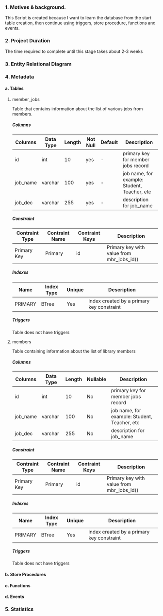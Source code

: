 ### 1. Motives & background.

This Script is created because I want to learn the database from the start table creation, then continue using triggers, store procedure, functions and events.
    
### 2. Project Duration

The time required to complete until this stage takes about 2-3 weeks

### 3. Entity Relational Diagram


### 4. Metadata
  #### a. Tables
  1) member_jobs
  
      Table that contains information about the list of various jobs from members.
  
      ##### Columns
      | Columns | Data Type | Length | Not Null | Default | Description |
      | --- | --- | --- | --- | --- | --- |
      | id | int | 10 | yes | - | primary key for member jobs record |
      | job_name | varchar | 100 | yes | - | job name, for example: Student, Teacher, etc |
      | job_dec | varchar | 255 | yes | - | description for job_name |

      ##### Constraint
      | Contraint Type | Contraint Name | Contraint Keys | Description |
      | --- | --- | --- | --- |
      | Primary Key | Primary | id | Primary key with value from mbr_jobs_id() |
      
      ##### Indexes
      | Name | Index Type | Unique | Description |
      | --- | --- | --- | --- |
      | PRIMARY | BTree | Yes | index created by a primary key constraint |
      
      ##### Triggers
      Table does not have triggers
         
  2) members
  
      Table containing information about the list of library members
  
      ##### Columns
      | Columns | Data Type | Length | Nullable | Description |
      | --- | --- | --- | --- | --- |
      | id | int | 10 | No | primary key for member jobs record |
      | job_name | varchar | 100 | No | job name, for example: Student, Teacher, etc |
      | job_dec | varchar | 255 | No | description for job_name |

      ##### Constraint
      | Contraint Type | Contraint Name | Contraint Keys | Description |
      | --- | --- | --- | --- |
      | Primary Key | Primary | id | Primary key with value from mbr_jobs_id() |
      
      ##### Indexes
      | Name | Index Type | Unique | Description |
      | --- | --- | --- | --- |
      | PRIMARY | BTree | Yes | index created by a primary key constraint |
      
      ##### Triggers
      Table does not have triggers
  
  #### b. Store Procedures
  #### c. Functions
  #### d. Events

### 5. Statistics
